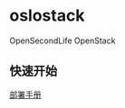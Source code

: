 # oslostack

OpenSecondLife OpenStack

## 快速开始

[部署手册](https://github.com/opensecondlife/oslostack/tree/main/doc/install)
